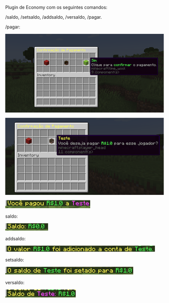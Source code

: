 Plugin de Economy com os seguintes comandos:

/saldo, /setsaldo, /addsaldo, /versaldo, /pagar.

/pagar:

![img_1.png](img_1.png)

![img_7.png](img_7.png)

![img_2.png](img_2.png)

saldo:

![img_3.png](img_3.png)

addsaldo:

![img_4.png](img_4.png)

setsaldo:

![img_5.png](img_5.png)

versaldo:

![img_6.png](img_6.png)
